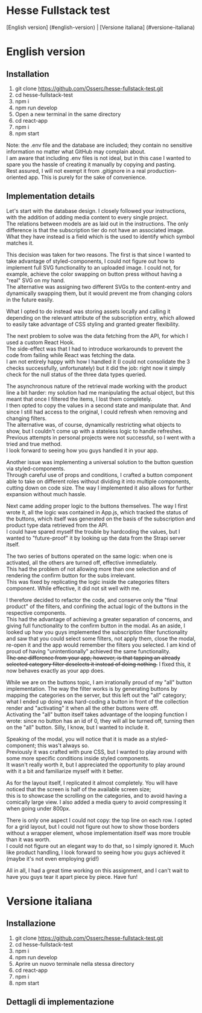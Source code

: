 # Hesse Fullstack test

[English version] (#english-version) | [Versione italiana] (#versione-italiana)

# English version

## Installation

1. git clone https://github.com/Osserc/hesse-fullstack-test.git
2. cd hesse-fullstack-test
3. npm i
4. npm run develop
5. Open a new terminal in the same directory
6. cd react-app
7. npm i
8. npm start

Note: the .env file and the database are included; they contain no sensitive information no matter what GitHub may complain about.  
I am aware that including .env files is not ideal, but in this case I wanted to spare you the hassle of creating it manually by copying and pasting.  
Rest assured, I will not exempt it from .gitignore in a real production-oriented app. This is purely for the sake of convenience.

## Implementation details

Let's start with the database design. I closely followed your instructions, with the addition of adding media content to every single project.  
The relations between models are as laid out in the instructions. The only difference is that the subscription tier do not have an associated image.  
What they have instead is a field which is the used to identify which symbol matches it.

This decision was taken for two reasons. The first is that since I wanted to take advantage of styled-components, I could not figure out how to implement full SVG functionality to an uploaded image. I could not, for example, achieve the color swapping on button press without having a "real" SVG on my hand.  
The alternative was assigning two different SVGs to the content-entry and dynamically swapping them, but it would prevent me from changing colors in the future easily.

What I opted to do instead was storing assets locally and calling it depending on the relevant attribute of the subscription entry, which allowed to easily take advantage of CSS styling and granted greater flexibility.

The next problem to solve was the data fetching from the API, for which I used a custom React Hook.  
The side-effect was that I had to introduce workarounds to prevent the code from failing while React was fetching the data.  
I am not entirely happy with how I handled it (I could not consolidate the 3 checks successfully, unfortunately) but it did the job: right now it simply check for the null status of the three data types queried.

The asynchronous nature of the retrieval made working with the product line a bit harder: my solution had me manipulating the actual object, but this meant that once I filtered the items, I lost them completely.  
I then opted to copy the values in a second state and manipulate that. And since I still had access to the original, I could refresh when removing and changing filters.  
The alternative was, of course, dynamically restricting what objects to show, but I couldn't come up with a stateless logic to handle refreshes.  
Previous attempts in personal projects were not successful, so I went with a tried and true method.  
I look forward to seeing how you guys handled it in your app.

Another issue was implementing a universal solution to the button question via styled-components.  
Through careful use of props and conditions, I crafted a button component able to take on different roles without dividing it into multiple components, cutting down on code size. The way I implemented it also allows for further expansion without much hassle.

Next came adding proper logic to the buttons themselves. The way I first wrote it, all the logic was contained in App.js, which tracked the status of the buttons, which itself was generated on the basis of the subscription and product type data retrieved from the API.  
I could have spared myself the trouble by hardcoding the values, but I wanted to "future-proof" it by looking up the data from the Strapi server itself.

The two series of buttons operated on the same logic: when one is activated, all the others are turned off, effective immediately.  
This had the problem of not allowing more than one selection and of rendering the confirm button for the subs irrelevant.  
This was fixed by replicating the logic inside the categories filters component. While effective, it did not sit well with me.

I therefore decided to refactor the code, and conserve only the "final product" of the filters, and confining the actual logic of the buttons in the respective components.  
This had the advantage of achieving a greater separation of concerns, and giving full functionality to the confirm button in the modal.
As an aside, I looked up how you guys implemented the subscription filter functionality and saw that you could select some filters, not apply them, close the modal, re-open it and the app would remember the filters you selected. I am kind of proud of having "unintentionally" achieved the same functionality.  
~~The one difference from your app, however, is that tapping an already selected category filter deselects it instead of doing nothing.~~ I fixed this, it now behaves exactly as your app does.

While we are on the buttons topic, I am irrationally proud of my "all" button implementation. The way the filter works is by generating buttons by mapping the categories on the server, but this left out the "all" category; what I ended up doing was hard-coding a button in front of the collection render and "activating" it when all the other buttons were off.  
Activating the "all" button itself takes advantage of the looping function I wrote: since no button has an id of 0, they will all be turned off, turning then on the "all" button. Silly, I know, but I wanted to include it.

Speaking of the modal, you will notice that it is made as a styled-component; this was't always so.  
Previously it was crafted with pure CSS, but I wanted to play around with some more specific conditions inside styled components.  
It wasn't really worth it, but I appreciated the opportunity to play around with it a bit and familiarize myself with it better.

As for the layout itself, I replicated it almost completely. You will have noticed that the screen is half of the available screen size;  
this is to showcase the scrolling on the categories, and to avoid having a comically large view. I also added a media query to avoid compressing it when going under 800px.

There is only one aspect I could not copy: the top line on each row. I opted for a grid layout, but I could not figure out how to show those borders without a wrapper element, whose implementation itself was more trouble than it was worth.  
I could not figure out an elegant way to do that, so I simply ignored it. Much like product handling, I look forward to seeing how you guys achieved it (maybe it's not even employing grid!)

All in all, I had a great time working on this assignment, and I can't wait to have you guys tear it apart piece by piece. Have fun!

# Versione italiana

## Installazione

1. git clone https://github.com/Osserc/hesse-fullstack-test.git
2. cd hesse-fullstack-test
3. npm i
4. npm run develop
5. Aprire un nuovo terminale nella stessa directory
6. cd react-app
7. npm i
8. npm start

## Dettagli di implementazione

